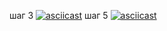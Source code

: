 шаг 3
[![asciicast](https://asciinema.org/a/Zp39gOZrz2zQF4mvvmCw92meN.svg)](https://asciinema.org/a/Zp39gOZrz2zQF4mvvmCw92meN)
шаг 5
[![asciicast](https://asciinema.org/a/xFrgNqzjHnfyfO56UrYZFC6PT.svg)](https://asciinema.org/a/xFrgNqzjHnfyfO56UrYZFC6PT)